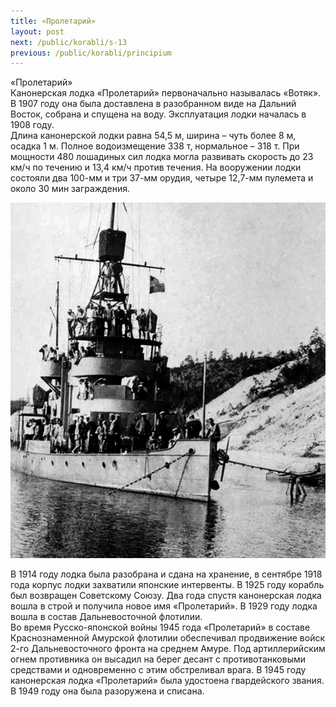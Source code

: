 ```yaml
---
title: «Пролетарий»
layout: post
next: /public/korabli/s-13
previous: /public/korabli/principium
---
```


«Пролетарий»  
Канонерская лодка «Пролетарий» первоначально называлась «Вотяк». В 1907 году она была доставлена в разобранном виде на Дальний Восток, собрана и спущена на воду. Эксплуатация лодки началась в 1908 году.   
Длина канонерской лодки равна 54,5 м, ширина – чуть более 8 м, осадка 1 м. Полное водоизмещение 338 т, нормальное – 318 т. При мощности 480 лошадиных сил лодка могла развивать скорость до 23 км/ч по течению и 13,4 км/ч против течения. На вооружении лодки состояли два 100-мм и три 37-мм орудия, четыре 12,7-мм пулемета и около 30 мин заграждения.  
  

![](/assets/img/proletariy.gif)  

  
В 1914 году лодка была разобрана и сдана на хранение, в сентябре 1918 года корпус лодки захватили японские интервенты. В 1925 году корабль был возвращен Советскому Союзу. Два года спустя канонерская лодка вошла в строй и получила новое имя «Пролетарий». В 1929 году лодка вошла в состав Дальневосточной флотилии.   
Во время Русско-японской войны 1945 года «Пролетарий» в составе Краснознаменной Амурской флотилии обеспечивал продвижение войск 2-го Дальневосточного фронта на среднем Амуре. Под артиллерийским огнем противника он высадил на берег десант с противотанковыми средствами и одновременно с этим обстреливал врага. В 1945 году канонерская лодка «Пролетарий» была удостоена гвардейского звания. В 1949 году она была разоружена и списана.